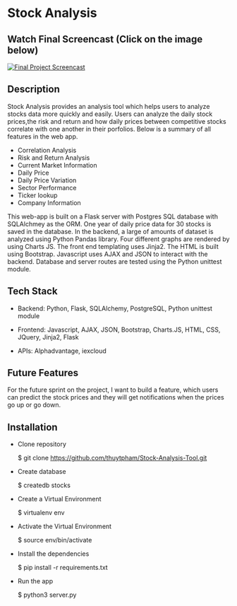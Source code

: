 # Stock Analysis 

## Watch Final Screencast (Click on the image below)


[![Final Project Screencast](https://i.imgur.com/1aLX0P8.png)](https://youtu.be/wwDwdlkuKfA)


## Description
Stock Analysis provides an analysis tool which helps users to analyze stocks data more quickly and easily. Users can analyze the daily stock prices,the risk and return and how daily prices between competitive stocks correlate with one another in their porfolios. Below is a summary of all features in the web app. 

- Correlation Analysis 
- Risk and Return Analysis 
- Current Market Information
- Daily Price
- Daily Price Variation
- Sector Performance
- Ticker lookup
- Company Information 

This web-app is built on a Flask server with Postgres SQL database with SQLAlchmey as the ORM. One year of daily price data for 30 stocks is saved in the database. In the backend, a large of amounts of dataset is analyzed using Python Pandas library. Four different graphs are rendered by using Charts JS. The front end templating uses Jinja2. The HTML is built using Bootstrap. Javascript uses AJAX and JSON to interact with the backend. Database and server routes are tested using the Python unittest module. 

## Tech Stack 

- Backend: Python, Flask, SQLAlchemy, PostgreSQL, Python unittest module 

- Frontend: Javascript, AJAX, JSON, Bootstrap, Charts.JS, HTML, CSS, JQuery, Jinja2, Flask 

- APIs: Alphadvantage, iexcloud 

## Future Features
 
 For the future sprint on the project, I want to build a feature, which users can predict the stock prices and they will get notifications when the prices go up or go down. 

## Installation 

- Clone repository 

    $ git clone https://github.com/thuytpham/Stock-Analysis-Tool.git

- Create database

    $ createdb stocks

- Create a Virtual Environment 

    $ virtualenv env

- Activate the Virtual Environment 

    $ source env/bin/activate

- Install the dependencies 

    $ pip install -r requirements.txt

- Run the app

    $ python3 server.py 
